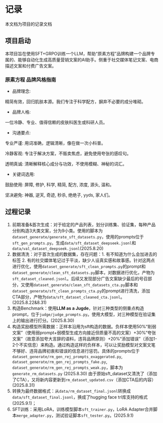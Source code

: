 # 记录

本文档为项目的记录文档

## 项目启动

本项目旨在使用SFT+GRPO训练一个LLM，帮助“原素方程”品牌构建一个品牌专属的、能够自动化生成高质量营销文案的AI助手。侧重于社交媒体笔记文案、电商描述文案和付费广告文案。

### 原素方程 品牌风格指南
- 品牌理念: 

精简有效，回归肌肤本源。我们专注于科学配方，摒弃不必要的成分堆砌。

- 品牌人格: 

一位冷静、专业、值得信赖的皮肤科医生或科研人员。

- 沟通要点:

专业严谨: 用词准确，逻辑清晰，像在做一次小科普。

冷静客观: 专注于解决方案，不贩卖焦虑，避免使用夸张的感叹句。

透明真诚: 清晰解释核心成分与功效，不使用模糊、神秘的词汇。

- 关键词选用:

鼓励使用: 屏障, 修护, 科学, 精简, 配方, 浓度, 源头, 温和。

坚决避免: 神器, 逆天, 奇迹, 秒杀, 绝绝子, yyds, 家人们。

## 过程记录

1. 前期准备&首次生成：对于给定的产品列表，划分训练集、验证集，每种产品分别构造3大类文案，分为9小类。使用的脚本为`dataset_generate/generate_sft_datasets.py`，使用的prompts位于`sft_gen_prompts.py`。生成`data/sft_dataset_deepseek.jsonl`和`data/val_dataset_deepseek.jsonl`(2025.8.20)
2. 数据清洗：对于首次生成的数据集，存在问题：1. 有不知道为什么会加进去的标签 2. 有的社交媒体笔记过于平淡，缺少人设真实感和故事感。针对这两点进行优化，使用`dataset_generate/sft_clean_prompts.py`的prompt和`dataset_generate/clean_sft_datasets.py`脚本，对数据进行优化，产物为`sft_dataset_cleaned.jsonl`。后续又发现部分广告文案缺少最后的号召部分，又使用`dataset_generate/clean_sft_datasets_cta.py`脚本和`dataset_generate/sft_clean_prompts_cta.py`的prompt进行清洗，添加CTA部分，产物为`data/sft_dataset_cleaned_cta.jsonl`。(2025.8.22&8.31)
3. 构造Benchmark：使用**LLM as a Jugde**，针对三种类型的侧重点构造prompt，位于`judge/judge_prompts.py`。使用大模型，对三种模型在验证集上的输出进行打分。(2025.8.30)
4. 构造奖励模型所需数据：正样本沿用为sft构造的数据。负样本使用50%“削弱文案”（使用弱prompt+弱模型生成方向接近但质量不高的文案）+30%“夸张文案”（故意添加夸大言辞的语料，违背品牌原则）+20%“添加错误”（添加1-2个不实信息）来构造。通过构造这样的负样本，可以让奖励模型对文案文笔不够好、违背品牌初衷和错误的信息进行惩罚。具体的prompts位于`dataset_generate/rm_gen_rej_prompts_exaggerated.py`, `dataset_generate/rm_gen_rej_prompts_fake.py`, `dataset_generate/rm_gen_rej_prompts_weak.py`，脚本为`generate_rm_datasets.py` (2025.8.30)
   由于原始sft_dataset又清洗了（添加了CTA），又将新内容更新到`rm_dataset_updated.csv`（添加CTA后的内容）(2025.8.31)
5. 转换为最终数据格式：从`data/rm_dataset_final.jsonl`转换成`data/sft_dataset_final.jsonl`，换成了hugging face trl库支持的格式(2025.9.1)；
6. SFT训练：采用LoRA，训练模型脚本`sft_trainer.py`，LoRA Adapter合并脚本`merge_adapter.py`，测试验证脚本`sft_tester.py`。(2025.9.1)

